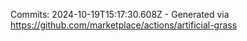 Commits: 2024-10-19T15:17:30.608Z - Generated via https://github.com/marketplace/actions/artificial-grass
<br>
